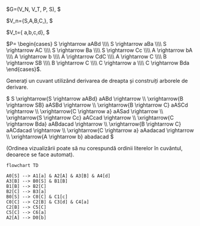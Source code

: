 $G=(V_N, V_T, P, S), $

$V_n={S,A,B,C,}, $

$V_t={ a,b,c,d}, $

$P=
\begin{cases}
S \rightarrow aABd \\\\  
S \rightarrow aBa  \\\\   
S \rightarrow AC   \\\\
S \rightarrow Ba \\\\
S \rightarrow Cc  \\\\
A \rightarrow bA \\\\
A \rightarrow b  \\\\
A \rightarrow CdC  \\\\ 
A \rightarrow C    \\\\
B \rightarrow SB \\\\
B \rightarrow C   \\\\
C \rightarrow a    \\\\
C \rightarrow Bda
\end{cases}$.

Generați un cuvant utilizând derivarea de dreapta și construiți arborele de derivare.

$ S \xrightarrow{S \rightarrow aABd} aABd \rightarrow \\\\
\xrightarrow{B \rightarrow SB} aASBd \rightarrow \\\\
\xrightarrow{B \rightarrow C} aASCd \rightarrow \\\\
\xrightarrow{C \rightarrow a} aASad \rightarrow \\\\
\xrightarrow{S \rightarrow Cc} aACcad \rightarrow \\\\
\xrightarrow{C \rightarrow Bda} aABdacad \rightarrow \\\\
\xrightarrow{B \rightarrow C} aACdacad \rightarrow \\\\
\xrightarrow{C \rightarrow a} aAadacad \rightarrow \\\\
\xrightarrow{A \rightarrow b} abadacad $


(Ordinea vizualizării poate să nu corespundă ordinii literelor în cuvântul, deoarece se face automat). 

```mermaid
flowchart TD

A0[S] --> A1[a] & A2[A] & A3[B] & A4[d]
A3[B] --> B0[S] & B1[B]
B1[B] --> B2[C]
B2[C] --> B3[a]
B0[S] --> C0[C] & C1[c]
C0[C] --> C2[B] & C3[d] & C4[a]
C2[B] --> C5[C]
C5[C] --> C6[a]
A2[A] --> D0[b]
```